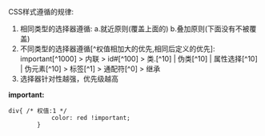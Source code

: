 CSS样式遵循的规律:

1. 相同类型的选择器遵循: a.就近原则(覆盖上面的) b.叠加原则(下面没有不被覆盖)
2. 不同类型的选择器遵循[^权值相加大的优先,相同后定义的优先]:
important[^1000] > 内联 > id#[^100] > 类.[^10]  | 伪类[^10] | 属性选择[^10] | 伪元素[^10] > 标签[^1] > 通配符[^0] > 继承
3. 选择器针对性越强，优先级越高

**important:**
```
div{ /* 权值:1 */
            color: red !important;
        }

```



